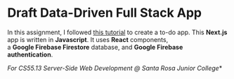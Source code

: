 # Draft Data-Driven Full Stack App

In this assignment, I followed [this tutorial](https://javascript.plainenglish.io/how-to-create-todo-app-with-nextjs-firebase-383dcee65076) 
to create a to-do app.
This **Next.js** app is written in **Javascript**. It uses **React** components,  
a **Google Firebase Firestore** database, and **Google Firebase authentication**.



*For CS55.13 Server-Side Web Development @ Santa Rosa Junior College**


